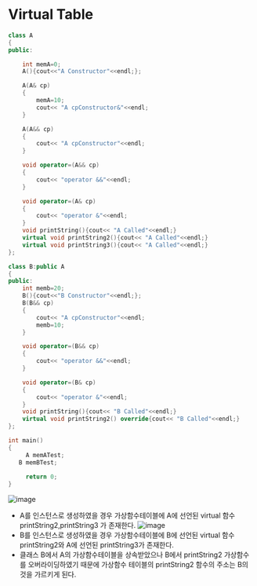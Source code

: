 # Virtual Table

```cpp
class A
{
public:

    int memA=0;
    A(){cout<<"A Constructor"<<endl;};

    A(A& cp)
    {
        memA=10;
        cout<< "A cpConstructor&"<<endl;
    }

    A(A&& cp)
    {
        cout<< "A cpConstructor"<<endl;
    }

    void operator=(A&& cp)
    {
        cout<< "operator &&"<<endl;
    }

    void operator=(A& cp)
    {
        cout<< "operator &"<<endl;
    }
    void printString(){cout<< "A Called"<<endl;}
    virtual void printString2(){cout<< "A Called"<<endl;}
    virtual void printString3(){cout<< "A Called"<<endl;}
};

class B:public A
{
public:
    int memb=20;
    B(){cout<<"B Constructor"<<endl;};
    B(B&& cp)
    {
        cout<< "A cpConstructor"<<endl;
        memb=10;
    }

    void operator=(B&& cp)
    {
        cout<< "operator &&"<<endl;
    }

    void operator=(B& cp)
    {
        cout<< "operator &"<<endl;
    }
    void printString(){cout<< "B Called"<<endl;}
    virtual void printString2() override{cout<< "B Called"<<endl;}
};

int main()
{
 	 A memATest;
   B memBTest;
   
	 return 0;
}
```
![image](https://user-images.githubusercontent.com/68372094/161896822-9420cb0e-64c3-470c-979c-f72cc1c5e86d.png)

* A를 인스턴스로 생성하였을 경우 가상함수테이블에 A에 선언된 virtual 함수 printString2,printString3 가 존재한다.
![image](https://user-images.githubusercontent.com/68372094/161897063-b9ed5b81-7697-4910-9e97-ca29543fae66.png)
* B를 인스턴스로 생성하였을 경우 가상함수테이블에 B에 선언된 virtual 함수 printString2와 A에 선언된 printString3가 존재한다.
* 클래스 B에서 A의 가상함수테이블을 상속받았으나 B에서 printString2 가상함수를 오버라이딩하였기 때문에 가상함수 테이블의 printString2 함수의 주소는 B의 것을 가르키게 된다.
